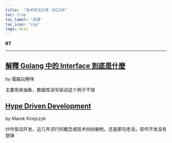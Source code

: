 ```yaml
---
title:  "技术好文分享 181226"
toc: true
toc_label: "目录"
toc_icon: "cog"
tags: misc
---
```


**RT**

---

## [解釋 Golang 中的 Interface 到底是什麼](https://yami.io/golang-interface/)

by 電腦玩瞎咪

主要用来抽象，数据库读写驱动这个例子不错

## [Hype Driven Development](https://blog.daftcode.pl/hype-driven-development-3469fc2e9b22)

by Marek Kirejczyk

炒作驱动开发，近几年流行的概念或技术纷纷躺枪。还是那句老话，软件开发没有银弹
